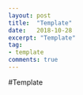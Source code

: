 ```yaml
---
layout: post
title:  "Template"
date:   2018-10-28
excerpt: "Template"
tag:
- template
comments: true
---
```

#Template

